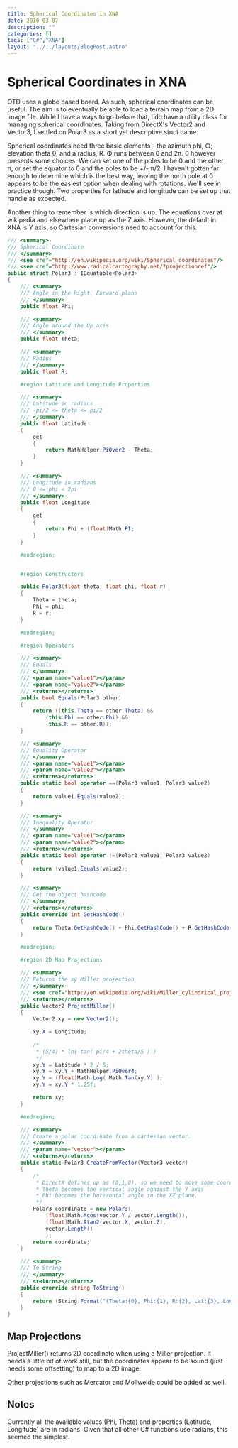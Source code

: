 ```yaml
---
title: Spherical Coordinates in XNA
date: 2010-03-07
description: ""
categories: []
tags: ["C#","XNA"]
layout: "../../layouts/BlogPost.astro"
---
```


# Spherical Coordinates in XNA
OTD uses a globe based board. As such, spherical coordinates can be useful. The aim is to eventually be able to load a terrain map from a 2D image file. While I have a ways to go before that, I do have a utility class for managing spherical coordinates. Taking from DirectX's Vector2 and Vector3, I settled on Polar3 as a short yet descriptive stuct name.

Spherical coordinates need three basic elements - the azimuth phi, Φ; elevation theta θ; and a radius, R. Φ runs between 0 and 2π. θ however presents some choices. We can set one of the poles to be 0 and the other π, or set the equator to 0 and the poles to be +/- π/2. I haven't gotten far enough to determine which is the best way, leaving the north pole at 0 appears to be the easiest option when dealing with rotations. We'll see in practice though. Two properties for latitude and longitude can be set up that handle as expected.

Another thing to remember is which direction is up. The equations over at wikipedia and elsewhere place up as the Z axis. However, the default in XNA is Y axis, so Cartesian conversions need to account for this.

```csharp
/// <summary>
/// Spherical Coordinate
/// </summary>
/// <see cref="http://en.wikipedia.org/wiki/Spherical_coordinates"/>
/// <see cref="http://www.radicalcartography.net/?projectionref"/>
public struct Polar3 : IEquatable<Polar3>
{
    /// <summary>
    /// Angle in the Right, Forward plane
    /// </summary>
    public float Phi;

    /// <summary>
    /// Angle around the Up axis
    /// </summary>
    public float Theta;

    /// <summary>
    /// Radius
    /// </summary>
    public float R;

    #region Latitude and Longitude Properties

    /// <summary>
    /// Latitude in radians
    /// -pi/2 <= theta <= pi/2
    /// </summary>
    public float Latitude
    {
        get
        {
            return MathHelper.PiOver2 - Theta;
        }
    }

    /// <summary>
    /// Longitude in radians
    /// 0 <= phi < 2pi
    /// </summary>
    public float Longitude
    {
        get
        {
            return Phi + (float)Math.PI;
        }
    }

    #endregion;


    #region Constructors

    public Polar3(float theta, float phi, float r)
    {
        Theta = theta;
        Phi = phi;
        R = r;
    }

    #endregion;

    #region Operators

    /// <summary>
    /// Equals
    /// </summary>
    /// <param name="value1"></param>
    /// <param name="value2"></param>
    /// <returns></returns>
    public bool Equals(Polar3 other)
    {
        return ((this.Theta == other.Theta) &&
            (this.Phi == other.Phi) &&
            (this.R == other.R));
    }

    /// <summary>
    /// Equality Operator
    /// </summary>
    /// <param name="value1"></param>
    /// <param name="value2"></param>
    /// <returns></returns>
    public static bool operator ==(Polar3 value1, Polar3 value2)
    {
        return value1.Equals(value2);
    }

    /// <summary>
    /// Inequality Operator
    /// </summary>
    /// <param name="value1"></param>
    /// <param name="value2"></param>
    /// <returns></returns>
    public static bool operator !=(Polar3 value1, Polar3 value2)
    {
        return !value1.Equals(value2);
    }

    /// <summary>
    /// Get the object hashcode
    /// </summary>
    /// <returns></returns>
    public override int GetHashCode()
    {
        return Theta.GetHashCode() + Phi.GetHashCode() + R.GetHashCode();
    }

    #endregion;

    #region 2D Map Projections

    /// <summary>
    /// Returns the xy Miller projection
    /// </summary>
    /// <see cref="http://en.wikipedia.org/wiki/Miller_cylindrical_projection"/>
    /// <returns></returns>
    public Vector2 ProjectMiller()
    {
        Vector2 xy = new Vector2();

        xy.X = Longitude;
        
        /*
         * (5/4) * ln( tan( pi/4 + 2theta/5 ) )
         */
        xy.Y = Latitude * 2 / 5;
        xy.Y = xy.Y + MathHelper.PiOver4;
        xy.Y = (float)Math.Log( Math.Tan(xy.Y) );
        xy.Y = xy.Y * 1.25f;

        return xy;
    }

    #endregion;

    /// <summary>
    /// Create a polar coordinate from a cartesian vector.
    /// </summary>
    /// <param name="vector"></param>
    /// <returns></returns>
    public static Polar3 CreateFromVector(Vector3 vector)
    {
        /*
         * DirectX defines up as (0,1,0), so we need to move some coords around.
         * Theta becomes the vertical angle against the Y axis
         * Phi becomes the horizontal angle in the XZ plane.
         */
        Polar3 coordinate = new Polar3(
            (float)Math.Acos(vector.Y / vector.Length()),
            (float)Math.Atan2(vector.X, vector.Z),
            vector.Length()
            );
        return coordinate;
    }

    /// <summary>
    /// To String
    /// </summary>
    /// <returns></returns>
    public override string ToString()
    {
        return (String.Format("(Theta:{0}, Phi:{1}, R:{2}, Lat:{3}, Long:{4})", Theta, Phi, R, Latitude, Longitude));
    }
}
```

## Map Projections
ProjectMiller() returns 2D coordinate when using a Miller projection. It needs a little bit of work still, but the coordinates appear to be sound (just needs some offsetting) to map to a 2D image.

Other projections such as Mercator and Mollweide could be added as well.

## Notes
Currently all the available values (Phi, Theta) and properties (Latitude, Longitude) are in radians. Given that all other C# functions use radians, this seemed the simplest.